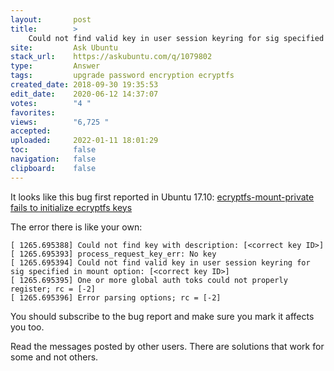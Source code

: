 ```yaml
---
layout:       post
title:        >
    Could not find valid key in user session keyring for sig specified in mount option after upgrade from 16.04 to 18.04
site:         Ask Ubuntu
stack_url:    https://askubuntu.com/q/1079802
type:         Answer
tags:         upgrade password encryption ecryptfs
created_date: 2018-09-30 19:35:53
edit_date:    2020-06-12 14:37:07
votes:        "4 "
favorites:    
views:        "6,725 "
accepted:     
uploaded:     2022-01-11 18:01:29
toc:          false
navigation:   false
clipboard:    false
---
```


It looks like this bug first reported in Ubuntu 17.10: [ecryptfs-mount-private fails to initialize ecryptfs keys][1]

The error there is like your own:

``` 
[ 1265.695388] Could not find key with description: [<correct key ID>]
[ 1265.695393] process_request_key_err: No key
[ 1265.695394] Could not find valid key in user session keyring for sig specified in mount option: [<correct key ID>]
[ 1265.695395] One or more global auth toks could not properly register; rc = [-2]
[ 1265.695396] Error parsing options; rc = [-2]

```

You should subscribe to the bug report and make sure you mark it affects you too.

Read the messages posted by other users. There are solutions that work for some and not others.

  [1]: https://bugs.launchpad.net/ubuntu/+source/ecryptfs-utils/+bug/1718658
